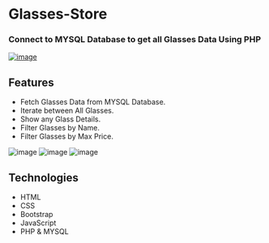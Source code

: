 # Glasses-Store
### Connect to MYSQL Database to get all Glasses Data Using PHP
[![image](https://user-images.githubusercontent.com/81237428/225971652-e13cbf0c-19d2-4a95-89e7-ee5e6586dac6.png)](https://user-images.githubusercontent.com/81237428/225971804-1f4effb4-408e-4448-b7cb-e1fbe122153c.mp4)

## Features
- Fetch Glasses Data from MYSQL Database.
- Iterate between All Glasses.
- Show any Glass Details.
- Filter Glasses by Name.
- Filter Glasses by Max Price.</br>

![image](https://user-images.githubusercontent.com/81237428/225972603-9472b93e-7599-404c-8b02-c82eb2268ec9.png)
![image](https://user-images.githubusercontent.com/81237428/225972316-cfda8b5f-c083-40b5-a83a-81ffa4de5a66.png)
![image](https://user-images.githubusercontent.com/81237428/225971359-57ee8b2e-063c-4602-8ee8-8c8776fd80e2.png)

## Technologies
- HTML 
- CSS
- Bootstrap
- JavaScript
- PHP & MYSQL





